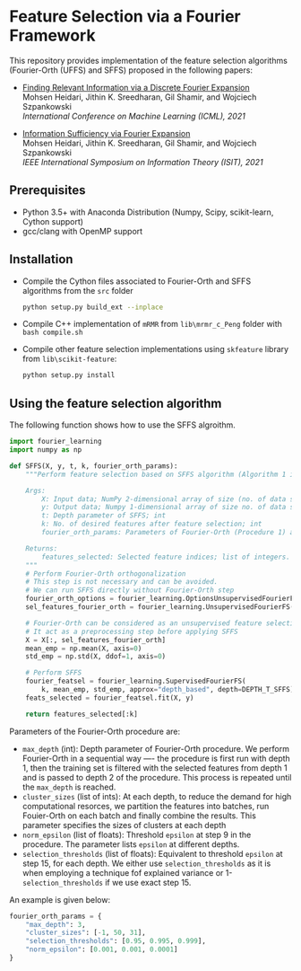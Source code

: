 # Feature Selection via a Fourier Framework

This repository provides implementation of the feature selection algorithms (Fourier-Orth (UFFS) and SFFS) proposed in the following papers:
* [Finding Relevant Information via a Discrete Fourier Expansion](https://jithin-k-sreedharan.github.io/files/publications/mohsen-jithin_icml2021.pdf)\
Mohsen Heidari, Jithin K. Sreedharan, Gil Shamir, and Wojciech Szpankowski\
_International Conference on Machine Learning (ICML), 2021_

* [Information Sufficiency via Fourier Expansion](https://jithin-k-sreedharan.github.io/files/publications/Jithin_ISIT2021.pdf)\
Mohsen Heidari, Jithin K. Sreedharan, Gil Shamir, and Wojciech Szpankowski\
_IEEE International Symposium on Information Theory (ISIT), 2021_


<!-- Computation complexity: The complexity of our Fourer-based feature selection algorithms is $O(d^t n),$ where $t$ is the depth of the algorithm (usually $t$ is 1 or 2). This complexity is independent of $k$. -->
## Prerequisites

* Python 3.5+ with Anaconda Distribution (Numpy, Scipy, scikit-learn, Cython support)
* gcc/clang with OpenMP support

## Installation

* Compile the Cython files associated to Fourier-Orth and SFFS algorithms from the `src` folder

    ```bash
    python setup.py build_ext --inplace
    ```
* Compile C++ implementation of `mRMR` from `lib\mrmr_c_Peng` folder with `bash compile.sh`
* Compile other feature selection implementations using `skfeature` library from `lib\scikit-feature`:

    ```bash
    python setup.py install
    ```

## Using the feature selection algorithm

The following function shows how to use the SFFS algroithm.

```python
import fourier_learning
import numpy as np

def SFFS(X, y, t, k, fourier_orth_params):
    """Perform feature selection based on SFFS algorithm (Algorithm 1 in the paper)

    Args:
        X: Input data; NumPy 2-dimensional array of size (no. of data samples, no. of features)
        y: Output data; Numpy 1-dimensional array of size no. of data samples
        t: Depth parameter of SFFS; int
        k: No. of desired features after feature selection; int
        fourier_orth_params: Parameters of Fourier-Orth (Procedure 1) algorithm; dictionary

    Returns:
        features_selected: Selected feature indices; list of integers.
    """
    # Perform Fourier-Orth orthogonalization
    # This step is not necessary and can be avoided. 
    # We can run SFFS directly without Fourier-Orth step
    fourier_orth_options = fourier_learning.OptionsUnsupervisedFourierFS(**fourier_orth_params)
    sel_features_fourier_orth = fourier_learning.UnsupervisedFourierFS(X, fourier_orth_options)

    # Fourier-Orth can be considered as an unsupervised feature selection algorithm
    # It act as a preprocessing step before applying SFFS
    X = X[:, sel_features_fourier_orth]
    mean_emp = np.mean(X, axis=0)
    std_emp = np.std(X, ddof=1, axis=0)

    # Perform SFFS
    fourier_featsel = fourier_learning.SupervisedFourierFS(
        k, mean_emp, std_emp, approx="depth_based", depth=DEPTH_T_SFFS)
    feats_selected = fourier_featsel.fit(X, y)

    return features_selected[:k]
```

Parameters of the Fourier-Orth procedure are:
* `max_depth` (int): Depth parameter of Fourier-Orth procedure. We perform Fourier-Orth in a sequential way —- the procedure is first run with depth 1, then the training set is filtered with the selected features from depth 1 and is passed to depth 2 of the procedure. This process is repeated until the `max_depth` is reached.
* `cluster_sizes` (list of ints): At each depth, to reduce the demand for high computational resorces, we partition the features into batches, run Fouier-Orth on each batch and finally combine the results. This parameter specifies the sizes of clusters at each depth
* `norm_epsilon` (list of floats): Threshold `epsilon` at step 9 in the procedure. The parameter lists `epsilon` at different depths.
* `selection_thresholds` (list of floats): Equivalent to threshold `epsilon` at step 15, for each depth. We either use `selection_thresholds` as it is when employing a technique fof explained variance or  1-`selection_thresholds` if we use exact step 15.

An example is given below:
```python
fourier_orth_params = {
    "max_depth": 3,
    "cluster_sizes": [-1, 50, 31],
    "selection_thresholds": [0.95, 0.995, 0.999],
    "norm_epsilon": [0.001, 0.001, 0.0001]
}
```
<!-- ## Notes

* The main function that implements UFFS and SFFS are available in the helper program `fourier_learning.py`.
* The code is parallelized except for mRMR implementation
* The code snippets that require heavy computations (B and A matrix computation in Algorithm 1 and Fourier coefficient calculation in Algorithm 2) are converted to C++ using Cython
* The other arguments and instructions that are specific to functions and classes are provided as comments in the code. -->
